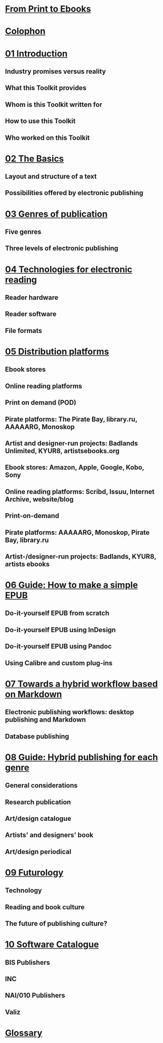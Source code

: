 

# [From Print to Ebooks](docs/00_description.md)


# [Colophon](docs/00_colophon.md)


# [01 Introduction](docs/01_introduction.md)
## Industry promises versus reality
## What this Toolkit provides
## Whom is this Toolkit written for
## How to use this Toolkit
## Who worked on this Toolkit


# [02 The Basics](docs/02_the_basics.md)
## Layout and structure of a text
## Possibilities offered by electronic publishing 
 
# [03 Genres of publication](docs/03_genres_of_publication.md) 
## Five genres 
## Three levels of electronic publishing 

# [04 Technologies for electronic reading ](docs/04_ereading_technologies.md)
## Reader hardware 
## Reader software 
## File formats 

# [05 Distribution platforms](docs/05_distribution_platforms.md) 
## Ebook stores
## Online reading platforms
## Print on demand (POD) 
## Pirate platforms: The Pirate Bay, library.ru, AAAAARG, Monoskop 
## Artist and designer-run projects: Badlands Unlimited, KYUR8, artistsebooks.org 
## Ebook stores: Amazon, Apple, Google, Kobo, Sony
## Online reading platforms: Scribd, Issuu, Internet Archive, website/blog
## Print-on-demand 
## Pirate platforms: AAAAARG, Monoskop, Pirate Bay, library.ru 
## Artist-/designer-run projects: Badlands, KYUR8, artists ebooks


# [06 Guide: How to make a simple EPUB](docs/06_guide_DIY.md) 
## Do-it-yourself EPUB from scratch 
## Do-it-yourself EPUB using InDesign 
## Do-it-yourself EPUB using Pandoc 
## Using Calibre and custom plug-ins 


# [07 Towards a hybrid workflow based on Markdown](docs/07_workflows.md) 
## Electronic publishing workflows: desktop publishing and Markdown
## Database publishing 


# [08 Guide: Hybrid publishing for each genre](docs/08_guide_workflow.md) 
## General considerations 
## Research publication 
## Art/design catalogue 
## Artists' and designers' book 
## Art/design periodical 


# [09 Futurology](docs/09_futurology.md) 
## Technology 
## Reading and book culture 
## The future of publishing culture? 


# [10 Software Catalogue](docs/10_software.md) 
## BIS Publishers
## INC
## NAI/010 Publishers
## Valiz


# [Glossary](docs/11_glossary.md)


